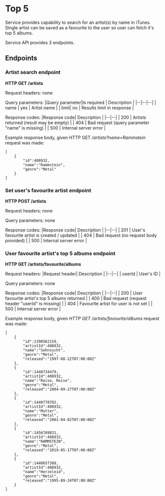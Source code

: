 
# Top 5  
  
Service provides capability to search for an artist(s) by name in iTunes.  
Single artist can be saved as a favourite to the user so user can fetch it's top 5 albums.  
  
Service API provides 3 endpoints.

## Endpoints
### Artist search endpoint
**HTTP GET /artists**

Request headers:
none

Query parameters:
|Query parameter|Is required  | Description |
|--|--|--|
| name | yes | Artist name |
| limit| no | Results limit in response |

Response codes:
|Response code| Description |
|--|--|
| 200 | Artists returned (result may be empty) |
| 404 | Bad request (query parameter "name" is missing) |
| 500 | Internal server error |

Example response body, given HTTP GET */artists?name=Rammstein* request was made:

    [
	    {
		    "id":408932,
		    "name":"Rammstein",
		    "genre":"Metal"
	    }
    ]
    
### Set user's favourite artist endpoint
**HTTP POST /artists**

Request headers:
none

Query parameters:
none

Response codes:
|Response code| Description |
|--|--|
| 201 | User's favourite artist is created / updated |
| 404 | Bad request (no request body provided) |
| 500 | Internal server error |


### User favourite artist's top 5 albums endpoint
**HTTP GET /artists/favourite/albums**

Request headers:
|Request header| Description |
|--|--|
| userId | User's ID |


Query parameters:
none

Response codes:
|Response code| Description |
|--|--|
| 200 | User favourite artist's top 5 albums returned |
| 400 | Bad request (request header "userId" is missing) |
| 404 | Favourite artist for user is not set |
| 500 | Internal server error |

Example response body, given *HTTP GET /artists/favourite/albums* request was made:

    [
	    {
		    "id":1390562159,
		    "artistId":408932,
		    "name":"Sehnsucht",
		    "genre":"Metal",
		    "released":"1997-08-22T07:00:00Z"
	    },
	    {
		    "id":1440734479,
		    "artistId":408932,
		    "name":"Reise, Reise",
		    "genre":"Metal",
		    "released":"2004-09-27T07:00:00Z"
	    },
		{
			"id":1440770702,
			"artistId":408932,
			"name":"Mutter",
			"genre":"Metal",
			"released":"2001-04-02T07:00:00Z"
		},
		{
			"id":1456789831,
			"artistId":408932,
			"name":"RAMMSTEIN",
			"genre":"Metal",
			"released":"2019-05-17T07:00:00Z"
		},
		{
			"id":1440657388,
			"artistId":408932,
			"name":"Herzeleid",
			"genre":"Metal",
			"released":"1995-09-24T07:00:00Z"
		}
	]

